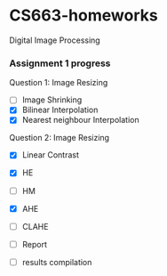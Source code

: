 # CS663-homeworks
Digital Image Processing

### Assignment 1 progress

Question 1: Image Resizing

- [ ] Image Shrinking
- [x] Bilinear Interpolation
- [x] Nearest neighbour Interpolation

Question 2: Image Resizing

- [x] Linear Contrast
- [x] HE
- [ ] HM
- [x] AHE
- [ ] CLAHE


- [ ] Report 
- [ ] results compilation
